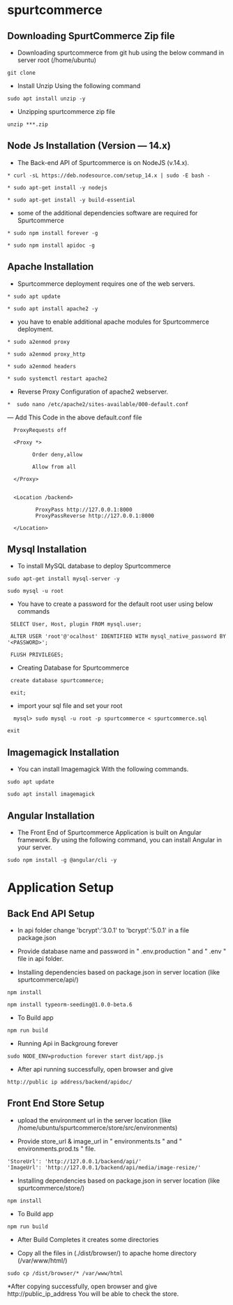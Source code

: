 # spurtcommerce
## Downloading SpurtCommerce Zip file
* Downloading spurtcommerce from git hub using the below command in server root (/home/ubuntu)
```
git clone 
```
* Install Unzip Using the following command
```
sudo apt install unzip -y
```
* Unzipping spurtcommerce zip file
```
unzip ***.zip
```
## Node Js Installation (Version — 14.x)
* The Back-end API of Spurtcommerce is on NodeJS (v.14.x). 
```
* curl -sL https://deb.nodesource.com/setup_14.x | sudo -E bash -
```
```
* sudo apt-get install -y nodejs
```
```
* sudo apt-get install -y build-essential
```
* some of the additional dependencies software are required for Spurtcommerce
```
* sudo npm install forever -g
```
```
* sudo npm install apidoc -g
```

## Apache Installation
* Spurtcommerce deployment requires one of the web servers.
```
* sudo apt update
```
```
* sudo apt install apache2 -y
```
* you have to enable additional apache modules for Spurtcommerce deployment.
```
* sudo a2enmod proxy
```
```
* sudo a2enmod proxy_http
```
```
* sudo a2enmod headers
```
```
* sudo systemctl restart apache2
```
* Reverse Proxy Configuration of apache2 webserver.
```
*  sudo nano /etc/apache2/sites-available/000-default.conf 
```
   — Add This Code in the above default.conf file
```
  ProxyRequests off

  <Proxy *>

        Order deny,allow

        Allow from all

  </Proxy>


  <Location /backend>

         ProxyPass http://127.0.0.1:8000
         ProxyPassReverse http://127.0.0.1:8000

  </Location>
  ```
  
## Mysql Installation
* To install MySQL database to deploy Spurtcommerce
```
sudo apt-get install mysql-server -y
```
```
sudo mysql -u root
```
* You have to create a password for the default root user using below commands
```
 SELECT User, Host, plugin FROM mysql.user;
```
```
 ALTER USER 'root'@'ocalhost' IDENTIFIED WITH mysql_native_password BY '<PASSWORD>';
```
```
 FLUSH PRIVILEGES;
```
* Creating Database for Spurtcommerce
```
 create database spurtcommerce;
```
```
 exit;
 ```
* import your sql file and set your root
```
  mysql> sudo mysql -u root -p spurtcommerce < spurtcommerce.sql  
```
```
exit
```

## Imagemagick Installation
* You can install Imagemagick With the following commands.
```
sudo apt update
```
```
sudo apt install imagemagick
```
## Angular Installation
* The Front End of Spurtcommerce Application is built on Angular framework. By using the following command, you can install Angular in your server.
```
sudo npm install -g @angular/cli -y
```
# Application Setup
## Back End API Setup
* In api folder change 'bcrypt':'3.0.1' to 'bcrypt':'5.0.1' in a file package.json

* Provide database name and password in " .env.production " and " .env " file in api folder.

* Installing dependencies based on package.json in server location (like spurtcommerce/api/)
```
npm install
```
```
npm install typeorm-seeding@1.0.0-beta.6
```
* To Build app 
```
npm run build
```
* Running Api in Backgroung forever
```
sudo NODE_ENV=production forever start dist/app.js
```
* After api running successfully, open browser and give 
```
http://public ip address/backend/apidoc/ 
```
 
## Front End Store Setup
* upload the environment url in the server location (like /home/ubuntu/spurtcommerce/store/src/environments)

* Provide store_url & image_url in " environments.ts " and " environments.prod.ts " file.
```
'StoreUrl': 'http://127.0.0.1/backend/api/'
'ImageUrl': 'http://127.0.0.1/backend/api/media/image-resize/'
```
* Installing dependencies based on package.json in server location (like spurtcommerce/store/)
```
npm install
```
* To Build app 
```
npm run build
```
* After  Build Completes it creates some directories

* Copy all the files in (./dist/browser/) to apache home directory (/var/www/html/)
```
sudo cp /dist/browser/* /var/www/html
```
*After copying successfully, open browser and give http://public_ip_address You will be able to check the store.

